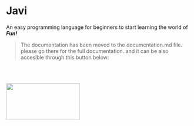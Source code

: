 # Javi
An easy programming language for beginners to start learning the world of <strong> <em>Fun!</em> </strong>

> The documentation has been moved to the documentation.md file. please go there for the full documentation. and it can be also accesible through this button below:

<br></br>

[<img src="https://i.imgur.com/gCToGZG.png" height="100" width="200" />](https://github.com/Team-Java-Wolf/Javi/blob/main/gh/documentation.md/)
<br></br>
